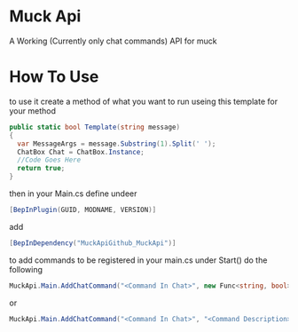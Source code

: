 # Muck Api
A Working (Currently only chat commands) API for muck

# How To Use
to use it create a method of what you want to run useing this template for your method  
```csharp
public static bool Template(string message)
{
  var MessageArgs = message.Substring(1).Split(' ');
  ChatBox Chat = ChatBox.Instance;
  //Code Goes Here
  return true;
}  
```
then in your Main.cs define undeer  
```csharp
[BepInPlugin(GUID, MODNAME, VERSION)]  
```
add  
```csharp
[BepInDependency("MuckApiGithub_MuckApi")]  
```
to add commands to be registered in your main.cs under Start() do the following  
```csharp
MuckApi.Main.AddChatCommand("<Command In Chat>", new Func<string, bool>(<Method>));
```
or
```csharp
MuckApi.Main.AddChatCommand("<Command In Chat>", "<Command Description>", new Func<string, bool>(<Method>));

